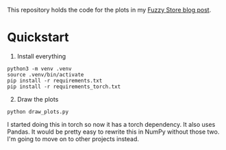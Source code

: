 This repository holds the code for the plots in my
[Fuzzy Store blog post](https://dwisdom.gitlab.io/post/fuzzy_store).

# Quickstart
1. Install everything

```shell
python3 -m venv .venv
source .venv/bin/activate
pip install -r requirements.txt
pip install -r requirements_torch.txt
```

2. Draw the plots
```shell
python draw_plots.py
```

I started doing this in torch so now it has a torch dependency.
It also uses Pandas.
It would be pretty easy to rewrite this in NumPy without those two.
I'm going to move on to other projects instead.
